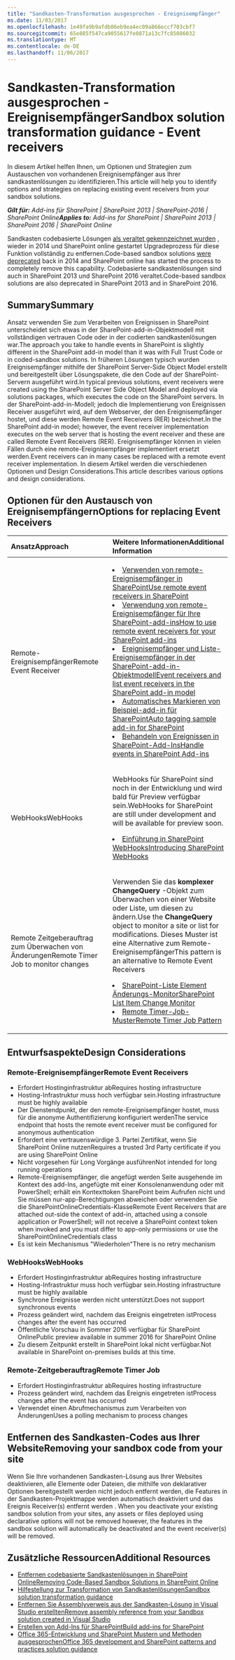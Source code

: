 ```yaml
---
title: "Sandkasten-Transformation ausgesprochen - Ereignisempfänger"
ms.date: 11/03/2017
ms.openlocfilehash: 1e49fa9b9afdb06eb9ea4ec09a866eccf703cbf7
ms.sourcegitcommit: 65e885f547ca9055617fe0871a13c7fc85086032
ms.translationtype: MT
ms.contentlocale: de-DE
ms.lasthandoff: 11/06/2017
---
```

# <a name="sandbox-solution-transformation-guidance---event-receivers"></a><span data-ttu-id="6713f-102">Sandkasten-Transformation ausgesprochen - Ereignisempfänger</span><span class="sxs-lookup"><span data-stu-id="6713f-102">Sandbox solution transformation guidance - Event receivers</span></span> 
<span data-ttu-id="6713f-103">In diesem Artikel helfen Ihnen, um Optionen und Strategien zum Austauschen von vorhandenen Ereignisempfänger aus Ihrer sandkastenlösungen zu identifizieren.</span><span class="sxs-lookup"><span data-stu-id="6713f-103">This article will help you to identify options and strategies on replacing existing event receivers from your sandbox solutions.</span></span>

<span data-ttu-id="6713f-104">_**Gilt für:** Add-ins für SharePoint | SharePoint 2013 | SharePoint-2016 | SharePoint Online_</span><span class="sxs-lookup"><span data-stu-id="6713f-104">_**Applies to:** Add-ins for SharePoint | SharePoint 2013 | SharePoint 2016 | SharePoint Online_</span></span>

<span data-ttu-id="6713f-105">Sandkasten codebasierte Lösungen [als veraltet gekennzeichnet wurden](https://blogs.msdn.microsoft.com/sharepointdev/2014/01/14/deprecation-of-custom-code-in-sandboxed-solutions/) , wieder in 2014 und SharePoint online gestartet Upgradeprozess für diese Funktion vollständig zu entfernen.</span><span class="sxs-lookup"><span data-stu-id="6713f-105">Code-based sandbox solutions [were deprecated](https://blogs.msdn.microsoft.com/sharepointdev/2014/01/14/deprecation-of-custom-code-in-sandboxed-solutions/) back in 2014 and SharePoint online has started the process to completely remove this capability.</span></span> <span data-ttu-id="6713f-106">Codebasierte sandkastenlösungen sind auch in SharePoint 2013 und SharePoint 2016 veraltet.</span><span class="sxs-lookup"><span data-stu-id="6713f-106">Code-based sandbox solutions are also deprecated in SharePoint 2013 and in SharePoint 2016.</span></span>

## <a name="summary"></a><span data-ttu-id="6713f-107">Summary</span><span class="sxs-lookup"><span data-stu-id="6713f-107">Summary</span></span>

<span data-ttu-id="6713f-108">Ansatz verwenden Sie zum Verarbeiten von Ereignissen in SharePoint unterscheidet sich etwas in der SharePoint-add-in-Objektmodell mit vollständigen vertrauen Code oder in der codierten sandkastenlösungen war.</span><span class="sxs-lookup"><span data-stu-id="6713f-108">The approach you take to handle events in SharePoint is slightly different in the SharePoint add-in model than it was with Full Trust Code or in coded-sandbox solutions.</span></span> <span data-ttu-id="6713f-109">In früheren Lösungen typisch wurden Ereignisempfänger mithilfe der SharePoint Server-Side Object Model erstellt und bereitgestellt über Lösungspakete, die den Code auf der SharePoint-Servern ausgeführt wird.</span><span class="sxs-lookup"><span data-stu-id="6713f-109">In typical previous solutions, event receivers were created using the SharePoint Server Side Object Model and deployed via solutions packages, which executes the code on the SharePoint servers.</span></span> <span data-ttu-id="6713f-110">In der SharePoint-add-in-Modell; jedoch die Implementierung von Ereignissen Receiver ausgeführt wird, auf dem Webserver, der den Ereignisempfänger hostet, und diese werden Remote Event Receivers (RER) bezeichnet.</span><span class="sxs-lookup"><span data-stu-id="6713f-110">In the SharePoint add-in model; however, the event receiver implementation executes on the web server that is hosting the event receiver and these are called Remote Event Receivers (RER).</span></span> <span data-ttu-id="6713f-111">Ereignisempfänger können in vielen Fällen durch eine remote-Ereignisempfänger implementiert ersetzt werden.</span><span class="sxs-lookup"><span data-stu-id="6713f-111">Event receivers can in many cases be replaced with a remote event receiver implementation.</span></span> <span data-ttu-id="6713f-112">In diesem Artikel werden die verschiedenen Optionen und Design Considerations.</span><span class="sxs-lookup"><span data-stu-id="6713f-112">This article describes various options and design considerations.</span></span>


## <a name="options-for-replacing-event-receivers"></a><span data-ttu-id="6713f-113">Optionen für den Austausch von Ereignisempfängern</span><span class="sxs-lookup"><span data-stu-id="6713f-113">Options for replacing Event Receivers</span></span>
<span data-ttu-id="6713f-114"><a name="sectionSection2"> </a></span><span class="sxs-lookup"><span data-stu-id="6713f-114"></span></span>

|<span data-ttu-id="6713f-115">**Ansatz**</span><span class="sxs-lookup"><span data-stu-id="6713f-115">**Approach**</span></span>|<span data-ttu-id="6713f-116">**Weitere Informationen**</span><span class="sxs-lookup"><span data-stu-id="6713f-116">**Additional Information**</span></span>|
|:-----|:-----|
|<span data-ttu-id="6713f-117">Remote-Ereignisempfänger</span><span class="sxs-lookup"><span data-stu-id="6713f-117">Remote Event Receiver</span></span>|</p><lu><li>[<span data-ttu-id="6713f-118">Verwenden von remote-Ereignisempfänger in SharePoint</span><span class="sxs-lookup"><span data-stu-id="6713f-118">Use remote event receivers in SharePoint</span></span>](https://msdn.microsoft.com/en-us/pnp_articles/use-remote-event-receivers-in-sharepoint)</li><li>[<span data-ttu-id="6713f-119">Verwendung von remote-Ereignisempfänger für Ihre SharePoint-add-ins</span><span class="sxs-lookup"><span data-stu-id="6713f-119">How to use remote event receivers for your SharePoint add-ins</span></span>](https://channel9.msdn.com/blogs/OfficeDevPnP/How-to-use-remote-event-receivers-for-your-SharePoint-add-ins)</li><li>[<span data-ttu-id="6713f-120">Ereignisempfänger und Liste-Ereignisempfänger in der SharePoint-add-in-Objektmodell</span><span class="sxs-lookup"><span data-stu-id="6713f-120">Event receivers and list event receivers in the SharePoint add-in model</span></span>](https://msdn.microsoft.com/en-us/pnp_articles/event-receiver-and-list-event-receiver-sharepoint-add-in)</li></lu><li>[<span data-ttu-id="6713f-121">Automatisches Markieren von Beispiel-add-in für SharePoint</span><span class="sxs-lookup"><span data-stu-id="6713f-121">Auto tagging sample add-in for SharePoint</span></span>](https://msdn.microsoft.com/en-us/pnp_articles/autotagging-sample-app-for-sharepoint)</li><li>[<span data-ttu-id="6713f-122">Behandeln von Ereignissen in SharePoint-Add-Ins</span><span class="sxs-lookup"><span data-stu-id="6713f-122">Handle events in SharePoint Add-ins</span></span>](https://msdn.microsoft.com/en-us/library/office/jj220048.aspx)</li></lu></p>|
|<span data-ttu-id="6713f-123">WebHooks</span><span class="sxs-lookup"><span data-stu-id="6713f-123">WebHooks</span></span>|<p><span data-ttu-id="6713f-124">WebHooks für SharePoint sind noch in der Entwicklung und wird bald für Preview verfügbar sein.<lu></span><span class="sxs-lookup"><span data-stu-id="6713f-124">WebHooks  for SharePoint are still under development and will be available for preview soon.<lu></span></span><li>[<span data-ttu-id="6713f-125">Einführung in SharePoint WebHooks</span><span class="sxs-lookup"><span data-stu-id="6713f-125">Introducing SharePoint WebHooks</span></span>](http://dev.office.com/blogs/introducing-sharepoint-webhooks)</li></p>
|<span data-ttu-id="6713f-126">Remote Zeitgeberauftrag zum Überwachen von Änderungen</span><span class="sxs-lookup"><span data-stu-id="6713f-126">Remote Timer Job to monitor changes</span></span>|<p><span data-ttu-id="6713f-127">Verwenden Sie das **komplexer ChangeQuery** -Objekt zum Überwachen von einer Website oder Liste, um diesen zu ändern.</span><span class="sxs-lookup"><span data-stu-id="6713f-127">Use the **ChangeQuery** object to monitor a site or list for modifications.</span></span> <span data-ttu-id="6713f-128">Dieses Muster ist eine Alternative zum Remote-Ereignisempfänger<lu></span><span class="sxs-lookup"><span data-stu-id="6713f-128">This pattern is an alternative to Remote Event Receivers<lu></span></span><li>[<span data-ttu-id="6713f-129">SharePoint-Liste Element Änderungs-Monitor</span><span class="sxs-lookup"><span data-stu-id="6713f-129">SharePoint List Item Change Monitor</span></span>](https://github.com/SharePoint/PnP/tree/master/Samples/Core.ListItemChangeMonitor)</li><li>[<span data-ttu-id="6713f-130">Remote Timer-Job-Muster</span><span class="sxs-lookup"><span data-stu-id="6713f-130">Remote Timer Job Pattern</span></span>](https://github.com/SharePoint/PnP/tree/master/Samples/Core.SimpleTimerJob)</p>|

## <a name="design-considerations"></a><span data-ttu-id="6713f-131">Entwurfsaspekte</span><span class="sxs-lookup"><span data-stu-id="6713f-131">Design Considerations</span></span>
### <a name="remote-event-receivers"></a><span data-ttu-id="6713f-132">Remote-Ereignisempfänger</span><span class="sxs-lookup"><span data-stu-id="6713f-132">Remote Event Receivers</span></span>
- <span data-ttu-id="6713f-133">Erfordert Hostinginfrastruktur ab</span><span class="sxs-lookup"><span data-stu-id="6713f-133">Requires hosting infrastructure</span></span>
- <span data-ttu-id="6713f-134">Hosting-Infrastruktur muss hoch verfügbar sein.</span><span class="sxs-lookup"><span data-stu-id="6713f-134">Hosting infrastructure must be highly available</span></span>
- <span data-ttu-id="6713f-135">Der Dienstendpunkt, der den remote-Ereignisempfänger hostet, muss für die anonyme Authentifizierung konfiguriert werden</span><span class="sxs-lookup"><span data-stu-id="6713f-135">The service endpoint that hosts the remote event receiver must be configured for anonymous authentication</span></span>
- <span data-ttu-id="6713f-136">Erfordert eine vertrauenswürdige 3. Partei Zertifikat, wenn Sie SharePoint Online nutzen</span><span class="sxs-lookup"><span data-stu-id="6713f-136">Requires a trusted 3rd Party certificate if you are using SharePoint Online</span></span>
- <span data-ttu-id="6713f-137">Nicht vorgesehen für Long Vorgänge ausführen</span><span class="sxs-lookup"><span data-stu-id="6713f-137">Not intended for long running operations</span></span> 
- <span data-ttu-id="6713f-138">Remote-Ereignisempfänger, die angefügt werden Seite ausgehende im Kontext des add-Ins, angefügte mit einer Konsolenanwendung oder mit PowerShell; erhält ein Kontexttoken SharePoint beim Aufrufen nicht und Sie müssen nur-app-Berechtigungen abweichen oder verwenden Sie die SharePointOnlineCredentials-Klasse</span><span class="sxs-lookup"><span data-stu-id="6713f-138">Remote Event Receivers that are attached out-side the context of add-in, attached using a console application or PowerShell; will not receive a SharePoint context token when invoked and you must differ to app-only permissions or use the SharePointOnlineCredentials class</span></span>
- <span data-ttu-id="6713f-139">Es ist kein Mechanismus "Wiederholen"</span><span class="sxs-lookup"><span data-stu-id="6713f-139">There is no retry mechanism</span></span> 

### <a name="webhooks"></a><span data-ttu-id="6713f-140">WebHooks</span><span class="sxs-lookup"><span data-stu-id="6713f-140">WebHooks</span></span>
- <span data-ttu-id="6713f-141">Erfordert Hostinginfrastruktur ab</span><span class="sxs-lookup"><span data-stu-id="6713f-141">Requires hosting infrastructure</span></span>
- <span data-ttu-id="6713f-142">Hosting-Infrastruktur muss hoch verfügbar sein.</span><span class="sxs-lookup"><span data-stu-id="6713f-142">Hosting infrastructure must be highly available</span></span>
- <span data-ttu-id="6713f-143">Synchrone Ereignisse werden nicht unterstützt.</span><span class="sxs-lookup"><span data-stu-id="6713f-143">Does not support synchronous events</span></span>
- <span data-ttu-id="6713f-144">Prozess geändert wird, nachdem das Ereignis eingetreten ist</span><span class="sxs-lookup"><span data-stu-id="6713f-144">Process changes after the event has occurred</span></span>
- <span data-ttu-id="6713f-145">Öffentliche Vorschau in Sommer 2016 verfügbar für SharePoint Online</span><span class="sxs-lookup"><span data-stu-id="6713f-145">Public preview available in summer 2016 for SharePoint Online</span></span>
- <span data-ttu-id="6713f-146">Zu diesem Zeitpunkt erstellt in SharePoint lokal nicht verfügbar.</span><span class="sxs-lookup"><span data-stu-id="6713f-146">Not available in SharePoint on-premises builds at this time.</span></span>

### <a name="remote-timer-job"></a><span data-ttu-id="6713f-147">Remote-Zeitgeberauftrag</span><span class="sxs-lookup"><span data-stu-id="6713f-147">Remote Timer Job</span></span>
- <span data-ttu-id="6713f-148">Erfordert Hostinginfrastruktur ab</span><span class="sxs-lookup"><span data-stu-id="6713f-148">Requires hosting infrastructure</span></span>
- <span data-ttu-id="6713f-149">Prozess geändert wird, nachdem das Ereignis eingetreten ist</span><span class="sxs-lookup"><span data-stu-id="6713f-149">Process changes after the event has occurred</span></span>
- <span data-ttu-id="6713f-150">Verwendet einen Abrufmechanismus zum Verarbeiten von Änderungen</span><span class="sxs-lookup"><span data-stu-id="6713f-150">Uses a polling mechanism to process changes</span></span>

## <a name="removing-your-sandbox-code-from-your-site"></a><span data-ttu-id="6713f-151">Entfernen des Sandkasten-Codes aus Ihrer Website</span><span class="sxs-lookup"><span data-stu-id="6713f-151">Removing your sandbox code from your site</span></span>
<span data-ttu-id="6713f-152"><a name="sectionSection3"></a>Wenn Sie Ihre vorhandenen Sandkasten-Lösung aus Ihrer Websites deaktivieren, alle Elemente oder Dateien, die mithilfe von deklarativer Optionen bereitgestellt werden nicht jedoch entfernt werden, die Features in der Sandkasten-Projektmappe werden automatisch deaktiviert und das Ereignis Receiver(s) entfernt werden .</span><span class="sxs-lookup"><span data-stu-id="6713f-152"><a name="sectionSection3"></a> When you deactivate your existing sandbox solution from your sites, any assets or files deployed using declarative options will not be removed however, the features in the sandbox solution will automatically be deactivated and the event receiver(s) will be removed.</span></span> 

## <a name="additional-resources"></a><span data-ttu-id="6713f-153">Zusätzliche Ressourcen</span><span class="sxs-lookup"><span data-stu-id="6713f-153">Additional Resources</span></span>
<span data-ttu-id="6713f-154"><a name="bk_addresources"> </a></span><span class="sxs-lookup"><span data-stu-id="6713f-154"></span></span>
-  [<span data-ttu-id="6713f-155">Entfernen codebasierte Sandkastenlösungen in SharePoint Online</span><span class="sxs-lookup"><span data-stu-id="6713f-155">Removing Code-Based Sandbox Solutions in SharePoint Online</span></span>](http://dev.office.com/blogs/removing-code-based-sandbox-solutions-in-sharepoint-online)
-  [<span data-ttu-id="6713f-156">Hilfestellung zur Transformation von Sandkastenlösungen</span><span class="sxs-lookup"><span data-stu-id="6713f-156">Sandbox solution transformation guidance</span></span>](https://msdn.microsoft.com/en-us/pnp_articles/sandbox-solution-transformation-guidance)
-  [<span data-ttu-id="6713f-157">Entfernen Sie Assemblyverweis aus der Sandkasten-Lösung in Visual Studio erstellten</span><span class="sxs-lookup"><span data-stu-id="6713f-157">Remove assembly reference from your Sandbox solution created in Visual Studio</span></span>](https://support.microsoft.com/en-us/kb/3183084)
-  [<span data-ttu-id="6713f-158">Erstellen von Add-Ins für SharePoint</span><span class="sxs-lookup"><span data-stu-id="6713f-158">Build add-ins for SharePoint</span></span>](https://msdn.microsoft.com/library/office/fp179930.aspx)
-  [<span data-ttu-id="6713f-159">Office 365-Entwicklung und SharePoint Mustern und Methoden ausgesprochen</span><span class="sxs-lookup"><span data-stu-id="6713f-159">Office 365 development and SharePoint patterns and practices solution guidance</span></span>](https://msdn.microsoft.com/en-us/pnp_articles/office-365-development-patterns-and-practices-solution-guidance)
